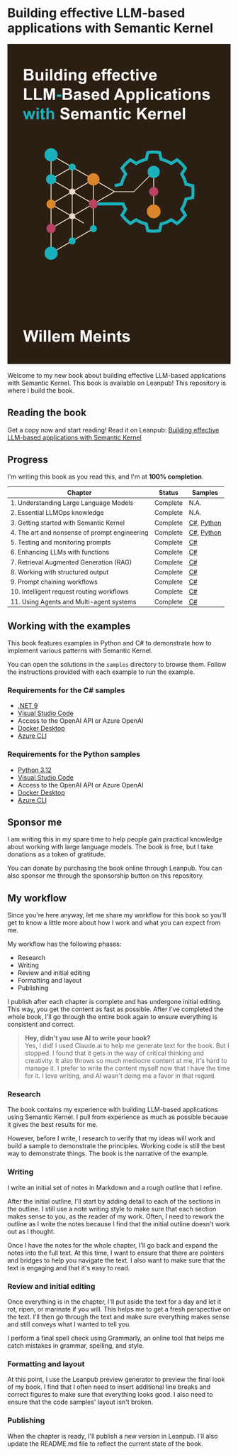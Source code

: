 # Building effective LLM-based applications with Semantic Kernel

![Cover Art](./cover/cover-art.png)

Welcome to my new book about building effective LLM-based applications with Semantic
Kernel. This book is available on Leanpub! This repository is where I build the book.

## Reading the book

Get a copy now and start reading! Read it on
Leanpub: [Building effective LLM-based applications with Semantic
Kernel](https://leanpub.com/effective-llm-applications-with-semantic-kernel)

## Progress

I'm writing this book as you read this, and I'm at **100% completion**.

| Chapter                                       | Status      | Samples                                                                    |
| --------------------------------------------- | ----------- | -------------------------------------------------------------------------- |
| 1. Understanding Large Language Models        | Complete    | N.A.                                                                       |
| 2. Essential LLMOps knowledge                 | Complete    | N.A.                                                                       |
| 3. Getting started with Semantic Kernel       | Complete    | [C#](./samples/chapter-03/csharp/), [Python](./samples/chapter-03/python/) |
| 4. The art and nonsense of prompt engineering | Complete    | [C#](./samples/chapter-04/csharp/), [Python](./samples/chapter-04/python/) |
| 5. Testing and monitoring prompts             | Complete    | [C#](./samples/chapter-05/csharp/)                                         |
| 6. Enhancing LLMs with functions              | Complete    | [C#](./samples/chapter-06/csharp/)                                         |
| 7. Retrieval Augmented Generation (RAG)       | Complete    | [C#](./samples/chapter-07/csharp/)                                         |
| 8. Working with structured output             | Complete    | [C#](./samples/chapter-08/csharp/)                                         |
| 9. Prompt chaining workflows                  | Complete    | [C#](./samples/chapter-09/csharp/)                                         |
| 10. Intelligent request routing workflows     | Complete    | [C#](./samples/chapter-10/csharp/)                                         |
| 11. Using Agents and Multi-agent systems      | Complete    | [C#](./samples/chapter-11/csharp/)                                         |

## Working with the examples

This book features examples in Python and C# to demonstrate how to implement various patterns
with Semantic Kernel.

You can open the solutions in the `samples` directory to browse them.
Follow the instructions provided with each example to run the example.

### Requirements for the C# samples

- [.NET 9](https://dot.net/)
- [Visual Studio Code](https://code.visualstudio.com)
- Access to the OpenAI API or Azure OpenAI
- [Docker Desktop](https://www.docker.com/products/docker-desktop/)
- [Azure CLI](https://docs.microsoft.com/en-us/cli/azure/install-azure-cli)

### Requirements for the Python samples

- [Python 3.12](https://www.python.org/downloads/)
- [Visual Studio Code](https://code.visualstudio.com)
- Access to the OpenAI API or Azure OpenAI
- [Docker Desktop](https://www.docker.com/products/docker-desktop/)
- [Azure CLI](https://docs.microsoft.com/en-us/cli/azure/install-azure-cli)

## Sponsor me

I am writing this in my spare time to help people gain practical knowledge about
working with large language models. The book is free, but I take donations as a token
of gratitude.

You can donate by purchasing the book online through Leanpub. You can also sponsor me
through the sponsorship button on this repository.

## My workflow

Since you're here anyway, let me share my workflow for this book so you'll get to know
a little more about how I work and what you can expect from me.

My workflow has the following phases:

- Research
- Writing
- Review and initial editing
- Formatting and layout
- Publishing

I publish after each chapter is complete and has undergone initial editing. This way, you
get the content as fast as possible. After I've completed the whole book, I'll go through
the entire book again to ensure everything is consistent and correct.

> **Hey, didn't you use AI to write your book?**  
> Yes, I did! I used Claude.ai to help me generate text for the book. But I stopped. I
> found that it gets in the way of critical thinking and creativity. It also throws so
> much mediocre content at me, it's hard to manage it. I prefer to write the content
> myself now that I have the time for it. I love writing, and AI wasn't doing me a favor
> in that regard.

### Research

The book contains my experience with building LLM-based applications using Semantic Kernel.
I pull from experience as much as possible because it gives the best results for me.

However, before I write, I research to verify that my ideas will work and
build a sample to demonstrate the principles. Working code is still the best way to
demonstrate things. The book is the narrative of the example.

### Writing

I write an initial set of notes in Markdown and a rough outline that I refine.

After the initial outline, I'll start by adding detail to each of the sections in the
outline. I still use a note writing style to make sure that each section makes
sense to you, as the reader of my work. Often, I need to rework the outline as I write
the notes because I find that the initial outline doesn't work out as I thought.

Once I have the notes for the whole chapter, I'll go back and expand the notes into the
full text. At this time, I want to ensure that there are pointers and bridges
to help you navigate the text. I also want to make sure that the text is engaging and
that it's easy to read.

### Review and initial editing

Once everything is in the chapter, I'll put aside the text for a day and let it rot,
ripen, or marinate if you will. This helps me to get a fresh perspective on the text.
I'll then go through the text and make sure everything makes sense and still conveys what 
I wanted to tell you.

I perform a final spell check using Grammarly, an online tool that helps me catch mistakes
in grammar, spelling, and style.

### Formatting and layout

At this point, I use the Leanpub preview generator to preview the final look of my book.
I find that I often need to insert additional line breaks and correct figures to make
sure that everything looks good. I also need to ensure that the code samples' layout isn't broken.

### Publishing

When the chapter is ready, I'll publish a new version in Leanpub.
I'll also update the README.md file to reflect the current state of the book.
